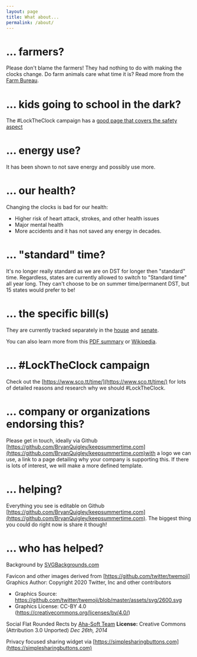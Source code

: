 ```yaml
---
layout: page
title: What about...
permalink: /about/
---
```


<link rel="stylesheet" type="text/css" href="../style.css">

# ... farmers?
Please don't blame the farmers! They had nothing to do with making the clocks change. Do farm animals care what time it is? Read more from the [Farm Bureau](https://www.fb.org/viewpoints/setting-the-record-straight-daylight-saving-time-and-farmers).

# ... kids going to school in the dark?
The #LockTheClock campaign has a [good page that covers the safety aspect](https://www.sco.tt/time/research.html)

# ... energy use?
It has been shown to not save energy and possibly use more.

# ... our health?
Changing the clocks is bad for our health:
 * Higher risk of heart attack, strokes, and other health issues
 * Major mental health
 * More accidents and it has not saved any energy in decades. 

 # ... "standard" time?
 It's no longer really standard as we are on DST for longer then "standard" time. Regardless, states are currently allowed to switch to "Standard time" all year long. They can't choose to be on summer time/permanent DST, but 15 states would prefer to be!

# ... the specific bill(s)
They are currently tracked separately in the [house](https://www.congress.gov/bill/117th-congress/house-bill/69/cosponsors?searchResultViewType=expanded) and [senate](https://www.congress.gov/bill/117th-congress/senate-bill/623/cosponsors?searchResultViewType=expanded).

You can also learn more from this [PDF summary](https://www.rubio.senate.gov/public/_cache/files/14e39e20-b852-4cae-b98b-258e0c0898a6/1C912A264D838911D32528FA5B1FD0FB.sunshine-protection-act-2019-one-pager.pdf) or [Wikipedia](https://en.wikipedia.org/wiki/Sunshine_Protection_Act).

# ... #LockTheClock campaign
Check out the [https://www.sco.tt/time/](https://www.sco.tt/time/) for lots of detailed reasons and research why we should #LockTheClock.

# ... company or organizations endorsing this?
Please get in touch, ideally via Github [https://github.com/BryanQuigley/keepsummertime.com](https://github.com/BryanQuigley/keepsummertime.com)with a logo we can use, a link to a page detailing why your company is supporting this. If there is lots of interest, we will make a more defined template.

# ... helping?
Everything you see is editable on Github [https://github.com/BryanQuigley/keepsummertime.com](https://github.com/BryanQuigley/keepsummertime.com). The biggest thing you could do right now is share it though!

# ... who has helped?
Background by [SVGBackgrounds.com](SVGBackgrounds.com)

Favicon and other images derived from [https://github.com/twitter/twemoji]
Graphics Author: Copyright 2020 Twitter, Inc and other contributors
- Graphics Source: https://github.com/twitter/twemoji/blob/master/assets/svg/2600.svg
- Graphics License: CC-BY 4.0 (https://creativecommons.org/licenses/by/4.0/)

Social Flat Rounded Rects  by [Aha-Soft Team](http://www.aha-soft.com/free-icons/) 
**License:**  Creative Commons (Attribution 3.0 Unported)
*Dec 26th, 2014*

Privacy focused sharing widget via [https://simplesharingbuttons.com](https://simplesharingbuttons.com)